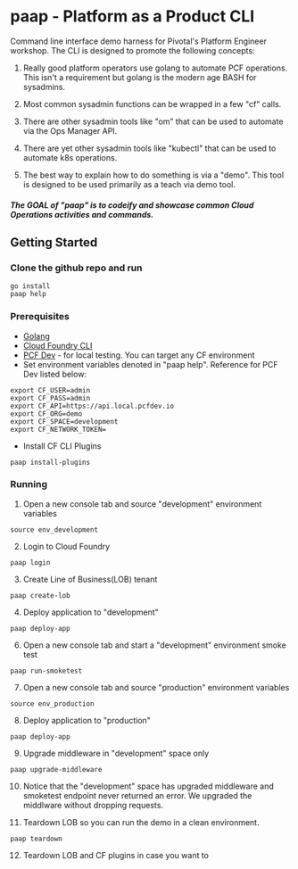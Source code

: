 # paap - Platform as a Product CLI

Command line interface demo harness for Pivotal's Platform Engineer workshop. 
The CLI is designed to promote the following concepts:

1. Really good platform operators use golang to automate PCF operations. This isn't a
requirement but golang is the modern age BASH for sysadmins.

2. Most common sysadmin functions can be wrapped in a few "cf" calls. 

3. There are other sysadmin tools like "om" that can be used to automate via the Ops Manager API.

4. There are yet other sysadmin tools like "kubectl" that can be used to automate k8s operations.

5. The best way to explain how to do something is via a "demo". This tool is designed to be used primarily as a teach via demo tool.

##### The GOAL of "paap" is to codeify and showcase common Cloud Operations activities and commands. 

## Getting Started

### Clone the github repo and run
```
go install
paap help
``` 

### Prerequisites

* [Golang](https://golang.org/doc/install)
* [Cloud Foundry CLI](https://github.com/cloudfoundry/cli#downloads)
* [PCF Dev](https://pivotal.io/pcf-dev) - for local testing. You can target any CF environment 
* Set environment variables denoted in "paap help". Reference for PCF Dev listed below:

```
export CF_USER=admin
export CF_PASS=admin
export CF_API=https://api.local.pcfdev.io
export CF_ORG=demo
export CF_SPACE=development
export CF_NETWORK_TOKEN=
```

* Install CF CLI Plugins

```paap install-plugins```


### Running

1. Open a new console tab and source "development" environment variables

```source env_development```

2. Login to Cloud Foundry 

```paap login```

3. Create Line of Business(LOB) tenant

```paap create-lob```

4. Deploy application to "development"

```paap deploy-app```

6. Open a new console tab and start a "development" environment smoke test

```paap run-smoketest```

7. Open a new console tab and source "production" environment variables

```source env_production```

8. Deploy application to "production"

```paap deploy-app```

9. Upgrade middleware in "development" space only

```paap upgrade-middleware```

10. Notice that the "development" space has upgraded middleware and 
smoketest endpoint never returned an error. 
We upgraded the middlware without dropping requests.

11. Teardown LOB so you can run the demo in a clean environment. 

```paap teardown```

12. Teardown LOB and CF plugins in case you want to 



